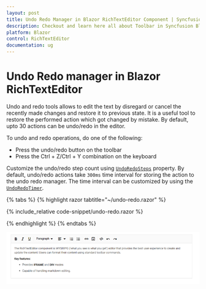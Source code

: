 ```yaml
---
layout: post
title: Undo Redo Manager in Blazor RichTextEditor Component | Syncfusion
description: Checkout and learn here all about Toolbar in Syncfusion Blazor RichTextEditor component and much more.
platform: Blazor
control: RichTextEditor
documentation: ug
---
```


# Undo Redo manager in Blazor RichTextEditor

Undo and redo tools allows to edit the text by disregard or cancel the recently made changes and restore it to previous state. It is a useful tool to restore the performed action which got changed by mistake. By default, upto 30 actions can be undo/redo in the editor.

To undo and redo operations, do one of the following:

* Press the undo/redo button on the toolbar
* Press the Ctrl + Z/Ctrl + Y combination on the keyboard

Customize the undo/redo step count using [`UndoRedoSteps`](https://help.syncfusion.com/cr/blazor/Syncfusion.Blazor.RichTextEditor.SfRichTextEditor.html#Syncfusion_Blazor_RichTextEditor_SfRichTextEditor_UndoRedoSteps) property. By default, undo/redo actions take `300ms` time interval for storing the action to the undo redo manager. The time interval can be customized by using the [`UndoRedoTimer`](https://help.syncfusion.com/cr/blazor/Syncfusion.Blazor.RichTextEditor.SfRichTextEditor.html#Syncfusion_Blazor_RichTextEditor_SfRichTextEditor_UndoRedoTimer).

{% tabs %}
{% highlight razor tabtitle="~/undo-redo.razor" %}

{% include_relative code-snippet/undo-redo.razor %}

{% endhighlight %}
{% endtabs %}

![Undo Redo Operation in Blazor RichTextEditor](./images/blazor-richtexteditor-undo-redo-operation.png)
